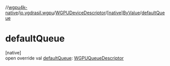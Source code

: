 //[wgpu4k-native](../../../../index.md)/[io.ygdrasil.wgpu](../../index.md)/[WGPUDeviceDescriptor](../index.md)/[[native]ByValue](index.md)/[defaultQueue](default-queue.md)

# defaultQueue

[native]\
open override val [defaultQueue](default-queue.md): [WGPUQueueDescriptor](../../-w-g-p-u-queue-descriptor/index.md)